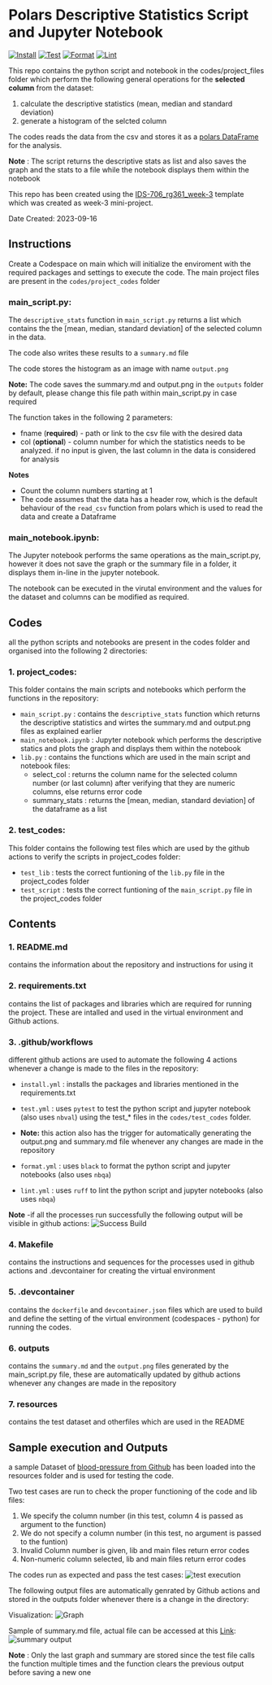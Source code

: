 # Polars Descriptive Statistics Script and Jupyter Notebook

[![Install](https://github.com/nogibjj/IDS-706_rg361_ind-proj-1/actions/workflows/install.yml/badge.svg)](https://github.com/nogibjj/IDS-706_rg361_ind-proj-1/actions/workflows/install.yml)  [![Test](https://github.com/nogibjj/IDS-706_rg361_ind-proj-1/actions/workflows/test.yml/badge.svg)](https://github.com/nogibjj/IDS-706_rg361_ind-proj-1/actions/workflows/test.yml)  [![Format](https://github.com/nogibjj/IDS-706_rg361_ind-proj-1/actions/workflows/format.yml/badge.svg)](https://github.com/nogibjj/IDS-706_rg361_ind-proj-1/actions/workflows/format.yml)  [![Lint](https://github.com/nogibjj/IDS-706_rg361_ind-proj-1/actions/workflows/lint.yml/badge.svg)](https://github.com/nogibjj/IDS-706_rg361_ind-proj-1/actions/workflows/lint.yml)

This repo contains the python script and notebook in the codes/project_files folder which perform the following general operations for the **selected column** from the dataset:
   1. calculate the descriptive statistics (mean, median and standard deviation)
   2. generate a histogram of the selcted column

The codes reads the data from the csv and stores it as a [polars DataFrame](https://pola-rs.github.io/polars/py-polars/html/reference/dataframe/index.html) for the analysis.

**Note** : The script returns the descriptive stats as list and also saves the graph and the stats to a file while the notebook displays them within the notebook

This repo has been created using the [IDS-706_rg361_week-3](https://github.com/nogibjj/IDS-706_rg361_week-3) template which was created as week-3 mini-project.

Date Created: 2023-09-16

## Instructions

Create a Codespace on main which will initialize the enviroment with the required packages and settings to execute the code.
The main project files are present in the ``codes/project_codes`` folder

### main_script.py:
The ``descriptive_stats`` function in ``main_script.py`` returns a list which contains the the [mean, median, standard deviation] of the selected column in the data. 

The code also writes these results to a ``summary.md`` file

The code stores the histogram as an image with name ``output.png``

**Note:** The code saves the summary.md and output.png in the ``outputs`` folder by default, please change this file path within main_script.py in case required

The function takes in the following 2 parameters:
   - fname (**required**) -  path or link to the csv file with the desired data
   - col (**optional**) - column number for which the statistics needs to be analyzed. if no input is given, the last column in the data is considered for analysis

   **Notes** 
   - Count the column numbers starting at 1
   - The code assumes that the data has a header row, which is the default behaviour of the ``read_csv`` function from polars which is used to read the data and create a Dataframe

### main_notebook.ipynb:
The Jupyter notebook performs the same operations as the main_script.py, however it does not save the graph or the summary file in a folder, it displays them in-line in the jupyter notebook.

The notebook can be executed in the virutal environment and the values for the dataset and columns can be modified as required.

## Codes
   all the python scripts and notebooks are present in the codes folder and organised into the following 2 directories:

   ### 1. project_codes:
   This folder contains the main scripts and notebooks which perform the functions in the repository:
   - ``main_script.py`` : contains the ``descriptive_stats`` function which returns the descriptive statistics and wirtes the summary.md and output.png files as explained earlier
   - ``main_notebook.ipynb`` : Jupyter notebook which performs the descriptive statics and plots the graph and displays them within the notebook
   - ``lib.py`` : contains the functions which are used in the main script and notebook files:
       * select_col : returns the column name for the selected column number (or last column) after verifying that they are numeric columns, else returns error code
       * summary_stats : returns the [mean, median, standard deviation] of the dataframe as a list
    
   ### 2. test_codes:
   This folder contains the following test files which are used by the github actions to verify the scripts in project_codes folder:
   - ``test_lib`` : tests the correct funtioning of the ``lib.py`` file in the project_codes folder
   - ``test_script`` : tests the correct funtioning of the ``main_script.py`` file in the project_codes folder

## Contents
### 1. README.md
   contains the information about the repository and instructions for using it
   
### 2. requirements.txt
   contains the list of packages and libraries which are required for running the project. These are intalled and used in the virtual environment and Github actions.
   
### 3. .github/workflows
   different github actions are used to automate the following 4 actions whenever a change is made to the files in the repository:
   - ``install.yml`` : installs the packages and libraries mentioned in the requirements.txt
   - ``test.yml`` : uses ``pytest`` to test the python script and jupyter notebook (also uses ``nbval``) using the test_* files in the ``codes/test_codes`` folder.
   - 
      **Note:** this action also has the trigger for automatically generating the output.png and summary.md file whenever any changes are made in the repository
     
   - ``format.yml`` : uses ``black`` to format the python script and jupyter notebooks (also uses ``nbqa``)
   - ``lint.yml`` : uses ``ruff`` to lint the python script and jupyter notebooks (also uses ``nbqa``)
   
     
   **Note** -if all the processes run successfully the following output will be visible in github actions:
   ![Success Build](https://github.com/nogibjj/IDS-706_rg361_ind-proj-1/blob/4ce63c14ebbaf014abea6aeb4cc7888a5ee57f7a/resources/success_build_ind-proj.png)
   
### 4. Makefile
   contains the instructions and sequences for the processes used in github actions and .devcontainer for creating the virtual environment
   
### 5. .devcontainer
   contains the ``dockerfile`` and ``devcontainer.json`` files which are used to build and define the setting of the virtual environment (codespaces - python) for running the codes.

### 6. outputs
   contains the ``summary.md`` and the ``output.png`` files generated by the main_script.py file, these are automatically updated by github actions whenever any changes are made in the repository

### 7. resources 
   contains the test dataset and otherfiles which are used in the README


## Sample execution and Outputs
   a sample Dataset of [blood-pressure from Github](https://github.com/Opensourcefordatascience/Data-sets/blob/master/blood_pressure.csv) has been loaded into the resources folder and is used for testing the code.

   Two test cases are run to check the proper functioning of the code and lib files:
   1. We specify the column number (in this test, column 4 is passed as argument to the function)
   2. We do not specify a column number (in this test, no argument is passed to the funtion)
   3. Invalid Column number is given, lib and main files return error codes
   4. Non-numeric column selected, lib and main files return error codes

The codes run as expected and pass the test cases:
![test execution](https://github.com/nogibjj/IDS-706_rg361_ind-proj-1/blob/4ce63c14ebbaf014abea6aeb4cc7888a5ee57f7a/resources/test%20output_ind-proj.png)

The following output files are automatically genrated by Github actions and stored in the outputs folder whenever there is a change in the directory:

Visualization:
![Graph](https://github.com/nogibjj/IDS-706_rg361_ind-proj-1/blob/3fb9103d4c13530ee5874cbd839a64a06620e012/outputs/output.png)

Sample of summary.md file, actual file can be accessed at this [Link](https://github.com/nogibjj/IDS-706_rg361_ind-proj-1/blob/3fb9103d4c13530ee5874cbd839a64a06620e012/outputs/summary.md):
![summary output](https://github.com/nogibjj/IDS-706_rg361_ind-proj-1/blob/3fb9103d4c13530ee5874cbd839a64a06620e012/resources/auto_summary.png)

**Note** : Only the last graph and summary are stored since the test file calls the function multiple times and the function clears the previous output before saving a new one
